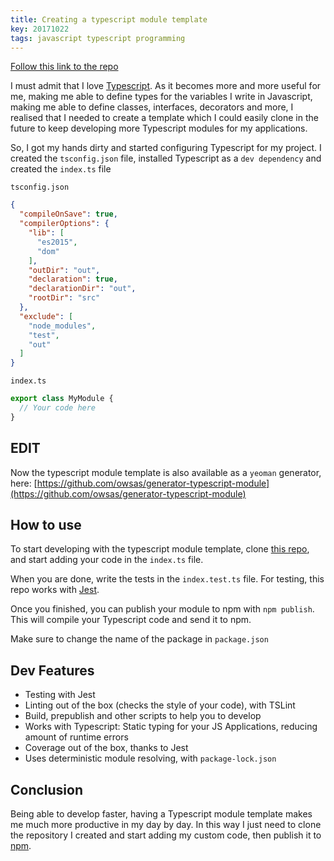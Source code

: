```yaml
---
title: Creating a typescript module template
key: 20171022
tags: javascript typescript programming
---
```


[Follow this link to the repo](https://github.com/owsas/typescript-module-template)

I must admit that I love [Typescript](https://www.typescriptlang.org/). As it becomes more and more useful for me, making me able to define types for the variables I write in Javascript, making me able to define classes, interfaces, decorators and more, I realised that I needed to create a template which I could easily clone in the future to keep developing more Typescript modules for my applications.

So, I got my hands dirty and started configuring Typescript for my project. I created the `tsconfig.json` file, installed Typescript as a `dev dependency` and created the `index.ts` file

`tsconfig.json`
```json
{
  "compileOnSave": true,
  "compilerOptions": {
    "lib": [
      "es2015",
      "dom"
    ],
    "outDir": "out",
    "declaration": true,
    "declarationDir": "out",
    "rootDir": "src"
  },
  "exclude": [
    "node_modules",
    "test",
    "out"
  ]
}
```

`index.ts`
```ts
export class MyModule {
  // Your code here
}
```

## EDIT
Now the typescript module template is also available as a `yeoman` generator, here: [https://github.com/owsas/generator-typescript-module](https://github.com/owsas/generator-typescript-module)

## How to use

To start developing with the typescript module template, clone [this repo](https://github.com/owsas/typescript-module-template), and start adding your code in the `index.ts` file.  

When you are done, write the tests in the `index.test.ts` file. For testing, this repo works with [Jest](https://facebook.github.io/jest/).

Once you finished, you can publish your module to npm with `npm publish`. This will compile your Typescript code
and send it to npm.

Make sure to change the name of the package in `package.json`

## Dev Features
* Testing with Jest
* Linting out of the box (checks the style of your code), with TSLint
* Build, prepublish and other scripts to help you to develop
* Works with Typescript: Static typing for your JS Applications, reducing amount of runtime errors
* Coverage out of the box, thanks to Jest
* Uses deterministic module resolving, with `package-lock.json`

## Conclusion

Being able to develop faster, having a Typescript module template makes me much more productive in my day by day. In this way I just need to clone the repository I created and start adding my custom code, then publish it to [npm](https://www.npmjs.com).
